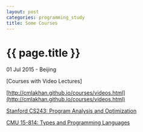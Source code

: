 ```yaml
---
layout: post
categories: programming_study
title: Some Courses
---
```


{{ page.title }}
================

<p class="meta">01 Jul 2015 - Beijing</p>

[Courses with Video Lectures]

[http://cmlakhan.github.io/courses/videos.html](http://cmlakhan.github.io/courses/videos.html)

[Stanford CS243: Program Analysis and Optimization](http://suif.stanford.edu/~courses/cs243/)

[CMU 15-814: Types and Programming Languages](http://www.cs.cmu.edu/~rwh/courses/typesys/)
